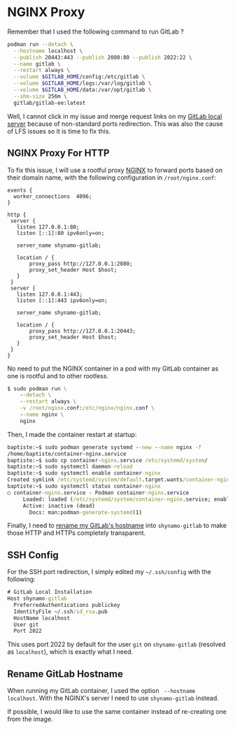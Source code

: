 # NGINX Proxy

Remember that I used the following command to run GitLab ?

```bash
podman run --detach \
  --hostname localhost \
  --publish 20443:443 --publish 2080:80 --publish 2022:22 \
  --name gitlab \
  --restart always \
  --volume $GITLAB_HOME/config:/etc/gitlab \
  --volume $GITLAB_HOME/logs:/var/log/gitlab \
  --volume $GITLAB_HOME/data:/var/opt/gitlab \
  --shm-size 256m \
  gitlab/gitlab-ee:latest
```

Well, I cannot click in my issue and merge request links on my [GitLab local server](setting_up_gitlab.md) because of non-standard ports redirection. This was also the cause of LFS issues so it is time to fix this.

## NGINX Proxy For HTTP

To fix this issue, I will use a rootful proxy [NGINX](https://www.nginx.com/) to forward ports based on their domain name, with the following configuration in `/root/nginx.conf`:

```nginx
events {
  worker_connections  4096;
}

http {
 server {
   listen 127.0.0.1:80;
   listen [::1]:80 ipv6only=on;

   server_name shynamo-gitlab;

   location / {
       proxy_pass http://127.0.0.1:2080;
       proxy_set_header Host $host;
   }
 }
 server {
   listen 127.0.0.1:443;
   listen [::1]:443 ipv6only=on;

   server_name shynamo-gitlab;

   location / {
       proxy_pass http://127.0.0.1:20443;
       proxy_set_header Host $host;
   }
 }
}
```

No need to put the NGINX container in a pod with my GitLab container as one is rootful and to other rootless.

```cmd
$ sudo podman run \
    --detach \
    --restart always \
    -v /root/nginx.conf:/etc/nginx/nginx.conf \
    --name nginx \
    nginx
```

Then, I made the container restart at startup:

```cmd
baptiste:~$ sudo podman generate systemd --new --name nginx -f
/home/baptiste/container-nginx.service
baptiste:~$ sudo cp container-nginx.service /etc/systemd/system/
baptiste:~$ sudo systemctl daemon-reload
baptiste:~$ sudo systemctl enable container-nginx
Created symlink /etc/systemd/system/default.target.wants/container-nginx.service → /etc/systemd/system/container-nginx.service.
baptiste:~$ sudo systemctl status container-nginx
○ container-nginx.service - Podman container-nginx.service
     Loaded: loaded (/etc/systemd/system/container-nginx.service; enabled; vendor preset: enabled)
     Active: inactive (dead)
       Docs: man:podman-generate-systemd(1)
```

Finally, I need to [rename my GitLab's hostname](#rename-gitlab-hostname) into `shynamo-gitlab` to make those HTTP and HTTPs completely transparent.

## SSH Config

For the SSH port redirection, I simply edited my `~/.ssh/config` with the following:

```cmd
# GitLab Local Installation
Host shynamo-gitlab
  PreferredAuthentications publickey
  IdentityFile ~/.ssh/id_rsa.pub
  HostName localhost
  User git
  Port 2022
```

This uses port 2022 by default for the user `git` on `shynamo-gitlab` (resolved as `localhost`), which is exactly what I need.

## Rename GitLab Hostname

When running my GitLab container, I used the option ` --hostname localhost`. With the NGINX's server I need to use `shynamo-gitlab` instead.

If possible, I would like to use the same container instead of re-creating one from the image.
